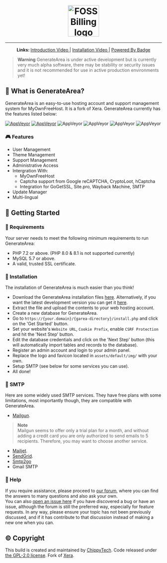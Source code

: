 <h1 align="center">
  <a href="https://area.generateapps.org/">
    <picture>
      <source media="(prefers-color-scheme: dark)" srcset="https://raw.githubusercontent.com/GenerateApps/GenerateArea/fbf8bc449995e924c63820d6be06a14016ffe9c6/assets/default/img/default-monochrome-white.svg">
      <img alt="FOSSBilling logo" src="https://raw.githubusercontent.com/GenerateApps/GenerateArea/fbf8bc449995e924c63820d6be06a14016ffe9c6/assets/default/img/default-monochrome-black.svg" height="100">
    </picture>
  </a>
</h1>

<hr>

<div align="center">
<b> Links: </b>
    <a href="https://www.youtube.com/watch?v=KOy8Ad6l8Ko"> Introduction Video </a>
    |
    <a href="https://www.youtube.com/watch?v=ZljtLlcCGOM"> Installation Video </a>
    |
    <a href="https://www.byet.net/index.php?/topic/65550-powered-by-generatearea-badge"> Powered By Badge </a>
</div>

> **Warning**
> GenerateArea is under active development but is currently very much alpha software, there may be stability or security issues and it is not recommended for use in active production environments yet!
## 👀 What is GenerateArea?
GenerateArea is an easy-to-use hosting account and support management system for MyOwnFreeHost. It is a fork of Xera. GenerateArea currently has the features listed below:


[![AppVeyor](https://img.shields.io/badge/Licence-GPL_2.0-orange)](LICENSE)
[![AppVeyor](https://img.shields.io/badge/Version-v0.1.1-informational)](https://github.com/mahtab2003/Xera/releases/latest)
![AppVeyor](https://img.shields.io/badge/Build-Passed-brightgreen)
![AppVeyor](https://img.shields.io/badge/Interface-Tabler-lightgreen)
![AppVeyor](https://img.shields.io/badge/Development-In_Progress-inactive)
![AppVeyor](https://img.shields.io/badge/Dependencies-PHP,_MySQL,_cUrl-red)

### 🎮 Features
- User Management
- Theme Management
- Support Management
- Administrative Access
- Intergration With:
	- MyOwnFreeHost
	- Captcha support from Google reCAPTCHA, CryptoLoot, hCaptcha
	- Integration for GoGetSSL, Site.pro, Wayback Machine, SMTP
- Update Manager
- Multi-lingual

## 🤸 Getting Started

### 🚅 Requirements
Your server needs to meet the following minimum requirements to run GenerateArea:
- PHP 7.2 or above. (PHP 8.0 & 8.1 is not supported currently)
- MySQL 5.7 or above.
- A valid, trusted SSL certificate.

### 💾 Installation 
The installation of GenerateArea is much easier than you think!
- Download the GenerateArea installation files [here](https://github.com/GenerateApps/GenerateArea/releases/latest). Alternatively, if you want the latest development version you can get it [here](https://github.com/GenerateApps/GenerateArea/archive/refs/heads/dev.zip).
- Extract the file and upload the contents to your web hosting account. 
- Create a new database for GenerateArea.
- Go to ```https://{your.domain}/{garea-directory}/install.php``` and click on the 'Get Started' button.
- Set your website's ```Website URL```, ```Cookie Prefix```, enable ```CSRF Protection``` and hit the 'Next Step' button.
- Edit the database credentials and click on the 'Next Step' button (this will automatically import tables and records to the database).
- Register an admin account and login to your admin panel. 
- Replace the logo and favicon located in ```assets/default/img/``` with your own.
- Setup SMTP (see below for some services you can use).
- All done! 

### 📧 SMTP
Here are some widely used SMTP services. They have free plans with some limitations, most importantly though, they are compatible with GenerateArea.
- [Mailgun](https://www.mailgun.com/). 
> **Note**  
> Mailgun seems to offer only a trial plan for a month, and without adding a credit card you are only authorized to send emails to 5 recipients. Therefore, you may want to choose another service.
- [Mailjet](https://mailjet.com/).
- [SendGrid](https://sendgrid.com/free/).
- [Smtp2go](https://www.smtp2go.com/)
- Gmail SMTP
### 🤔 Help
If you require assistance, please proceed to [our forum](https://fourm.xera.eu.org/), where you can find the answers to many questions and also ask your own.  
You can also [open an issue here](https://github.com/GenerateApps/GenerateArea/issues/new) if you have discovered a bug or have an issue, although the forum is still the preferred way, especially for feature requests. In any way, please ensure your topic has not been previously discussed, and if it has contribute to that discussion instead of making a new one when you can.

## ©️ Copyright
This build is created and maintained by [ChippyTech](https://github.com/chippytech). Code released under [the GPL-2.0 license](LICENSE).
Fork of [Xera](https://github.com/mahtab2003/Xera).
